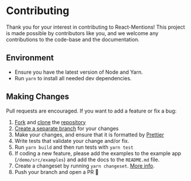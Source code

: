 # Contributing

Thank you for your interest in contributing to React-Mentions!
This project is made possible by contributors like you, and we welcome any contributions to the code-base and the documentation.

## Environment

-   Ensure you have the latest version of Node and Yarn.
-   Run `yarn` to install all needed dev dependencies.

## Making Changes

Pull requests are encouraged. If you want to add a feature or fix a bug:

1. [Fork](https://docs.github.com/en/github/getting-started-with-github/fork-a-repo) and [clone](https://docs.github.com/en/github/creating-cloning-and-archiving-repositories/cloning-a-repository) the [repository](https://github.com/signavio/react-mentions)
2. [Create a separate branch](https://docs.github.com/en/desktop/contributing-and-collaborating-using-github-desktop/managing-branches) for your changes
3. Make your changes, and ensure that it is formatted by [Prettier](https://prettier.io)
4. Write tests that validate your change and/or fix.
5. Run `yarn build` and then run tests with `yarn test`
6. If coding a new feature, please add the examples to the example app (`/demo/src/examples`) and add the docs to the `README.md` file.
7. Create a changeset by running `yarn changeset`. [More info](https://github.com/atlassian/changesets).
8. Push your branch and open a PR 🚀
